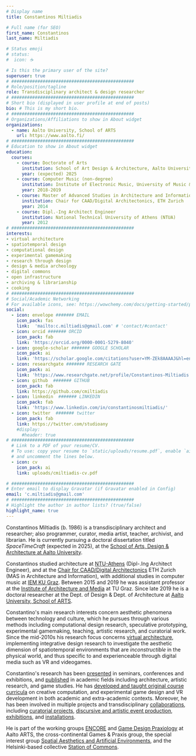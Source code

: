 ```yaml
---
# Display name
title: Constantinos Miltiadis

# Full name (for SEO)
first_name: Constantinos
last_name: Miltiadis

# Status emoji
# status:
#  icon: ☕️

# Is this the primary user of the site?
superuser: true
# ###############################################
# Role/position/tagline
role: Transdisciplinary architect & design researcher
# ###############################################
# Short bio (displayed in user profile at end of posts)
bio: # This is my short bio.
# ###############################################
# Organizations/Affiliations to show in About widget
organizations:
  - name: Aalto University, School of ARTS
    url: https://www.aalto.fi/
# ###############################################
# Education to show in About widget
education:
  courses:
    - course: Doctorate of Arts
      institution: School of Art Design & Architecture, Aalto University
      year: (expected) 2025 
    - course: Computer Music (non-degree)
      institution: Institute of Electronic Music, University of Music & Performing Arts, Graz
      year: 2018-2019
    - course: Master of Advanced Studies in Architecture and Information (MAS AI ETH)
      institution: Chair for CAAD/Digital Architectonics, ETH Zurich
      year: 2014    
    - course: Dipl.-Ing Architect Engineer
      institution: National Technical University of Athens (NTUA)
      year: 2012
# ###############################################
interests: 
- virtual architecture 
- spatiotemporal design 
- computational design 
- experimental gamemaking
- research through design
- design & media archeology 
- digital commons 
- open infrastructure 
- archiving & librarianship 
- cooking 
# ###############################################
# Social/Academic Networking
# For available icons, see: https://wowchemy.com/docs/getting-started/page-builder/#icons
social:
  - icon: envelope ####### EMAIL
    icon_pack: fas
    link:  'mailto:c.miltiadis@gmail.com' # 'contact/#contact' 
  - icon: orcid ####### ORCID
    icon_pack: fab
    link: 'https://orcid.org/0000-0001-5279-8040'
  - icon: google-scholar ####### GOOGLE SCHOLAR 
    icon_pack: ai
    link: 'https://scholar.google.com/citations?user=YM-ZEk8AAAAJ&hl=en'
  - icon: researchgate ####### RESEARCH GATE
    icon_pack: ai
    link: 'https://www.researchgate.net/profile/Constantinos-Miltiadis'
  - icon: github  ####### GITHUB
    icon_pack: fab
    link: https://github.com/cmiltiadis
  - icon: linkedin  ####### LINKEDIN
    icon_pack: fab
    link: 'https://www.linkedin.com/in/constantinosmiltiadis/'
  - icon: twitter  ####### twitter
    icon_pack: fab
    link: https://twitter.com/studioany
    #display:
      #header: true
# ###############################################
  # Link to a PDF of your resume/CV.
  # To use: copy your resume to `static/uploads/resume.pdf`, enable `ai` icons in `params.yaml`,
  # and uncomment the lines below.
  - icon: cv
    icon_pack: ai
    link: uploads/cmiltiadis-cv.pdf

# ###############################################
# Enter email to display Gravatar (if Gravatar enabled in Config)
email: 'c.miltiadis@gmail.com'
# ###############################################
# Highlight the author in author lists? (true/false)
highlight_name: true
---
```


<!-- 
  - block: experience
    content:
      title: Timeline
      # Date format for experience
      date_format: Jan 2006
      # Experiences.
      #   Add/remove as many `experience` items below as you like.
      #   Required fields are `title`, `company`, and `date_start`.
      #   Leave `date_end` empty if it's your current employer.
      #   Begin multi-line descriptions with YAML's `|2-` multi-line prefix.
      items:
        - title: Doctoral researcher
          company: Aalto ARTS
          company_url: ''
          company_logo: org-gc
          location: Helsinki, Finland
          date_start: '2019-09-09'
          date_end: ''
          description: |2-
              Responsibilities include:
              * Analysing
              * Modelling
              * Deploying    
        - title: Assistant professor
          company: Institute of Architecture and Media, TU Graz
          company_url: 'https://iam.tugraz.at/'
          company_logo: org-x
          location: Graz, Austria
          date_start: '2015-01-10'
          date_end: '2019-08-31'
          description: Taught electronic engineering and researched semiconductor physics.
        - title: Computer Music studies
          company: Institute of Electronic Music and Acoustics, KU Graz 
          company_url: ''
          company_logo: org-x
          location: Graz, Austria
          date_start: '2018-09-10'
          date_end: '2019-07-20'
          description: Taught electronic engineering and researched semiconductor physics.    
# ###########
skills:
  - name: Technical Skills
    items:
      - name: Python
        description: ''
        percent: 80
        icon: code-bracket
      - name: Data Science
        description: ''
        percent: 100
        icon: chart-bar
      - name: SQL
        description: ''
        percent: 40
        icon: circle-stack
  - name: Hobbies
    color: '#eeac02'
    color_border: '#f0bf23'
    items:
      - name: Hiking
        description: ''
        percent: 60
        icon: person-simple-walk
      - name: Cats
        description: ''
        percent: 100
        icon: cat
      - name: Photography
        description: ''
        percent: 80
        icon: camera
-->

Constantinos Miltiadis (b. 1986) is a transdisciplinary architect and researcher; also programmer, curator, media artist, teacher, archivist, and librarian.
He is currently pursuing a doctoral dissertation titled *SpaceTimeCraft* (expected in 2025), at the [School of Arts, Design & Architecture at Aalto University](https://www.aalto.fi/en/school-of-arts-design-and-architecture). 

<!-- EDUCATION & EXPERIENCE -->
Constantinos studied architecture at [NTU-Athens](https://www.arch.ntua.gr/?lang=en) (Dipl-.Ing Architect Engineer), and at the [Chair for CAAD/Digital Architectonics](https://www.caad.arch.ethz.ch/) ETH Zurich (MAS in Architecture and Information), with additional studies in computer music at [IEM KU Graz](https://iem.kug.ac.at/en/). 
Between 2015 and 2019 he was assistant professor at the [Institute of Architecture and Media](https://iam.tugraz.at/main-website/en/) at TU Graz. 
Since late 2019 he is a doctoral researcher at the Dept. of Design & Dept. of Architecture at [Aalto University, School of ARTS](https://www.aalto.fi/en/school-of-arts-design-and-architecture).  

<!-- INTERESTS // g](../category/prototype)-->
Constantino's main research interests concern aesthetic phenomena between technology and culture, which he pursues through various methods including computational design research, speculative prototyping, experimental gamemaking, teaching, artistic research, and curatorial work.
Since the mid-2010s his research focus concerns [virtual architecture](../../project/spacetimecraft), implementing integrative design research to investigate the aesthetic dimension of spatiotemporal environments that are *inconstructible* in the physical world, and thus specific to and experienceable through digital media such as VR and videogames. 

<!-- WORK -->
Constantino's research has been [presented](../event/) in seminars, conferences and exhibitions, and [published](../publication/) in academic fields including architecture, artistic research, and game studies. 
He has [developed and taught original course curricula](../course) on creative computation, and experimental game design and VR development in both academic and extra-academic contexts.
Moreover, he has been involved in multiple projects and transdisciplinary [collaborations](../tag/collaboration), including [curatorial projects](../category/curatorial), [discursive and artistic event production](../../curation), [exhibitions](../tag/exhibition), and [installations](../tag/installation).

<!-- GROUPS -->
He is part of the working groups [ENCORE](https://www.aalto.fi/fi/muotoilun-laitos/encore-engaging-co-design-research-group) and [Game Design Praxiology](https://aakoosgamelab.com/gamepraxi/) at Aalto ARTS, the cross-continental Games & Praxis group, the special interest group [Spatial Aesthetics and Artificial Environments](https://www.researchcatalogue.net/view/1108448/1108449), and the Helsinki-based collective [Station of Commons](../project/station-of-commons). 

